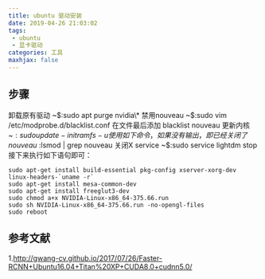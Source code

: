 ```yaml
---
title: ubuntu 驱动安装
date: 2019-04-26 21:03:02
tags:
 - ubuntu
 - 显卡驱动
categories: 工具
maxhjax: false
---
```


## 步骤
卸载原有驱动
~$:sudo apt purge nvidia\*
禁用nouveau
~$:sudo vim /etc/modprobe.d/blacklist.conf
在文件最后添加
blacklist nouveau
更新内核
~$:sudo update-initramfs -u
使用如下命令，如果没有输出，即已经关闭了nouveau
~$:lsmod | grep nouveau 
关闭X service
~$:sudo service lightdm stop
接下来执行如下语句即可：
``` shell
sudo apt-get install build-essential pkg-config xserver-xorg-dev linux-headers-`uname -r`
sudo apt-get install mesa-common-dev
sudo apt-get install freeglut3-dev
sudo chmod a+x NVIDIA-Linux-x86_64-375.66.run
sudo sh NVIDIA-Linux-x86_64-375.66.run -no-opengl-files
sudo reboot
```

## 参考文献
1.http://gwang-cv.github.io/2017/07/26/Faster-RCNN+Ubuntu16.04+Titan%20XP+CUDA8.0+cudnn5.0/

